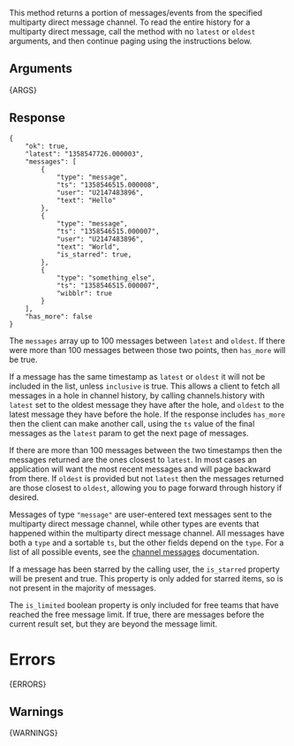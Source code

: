 
This method returns a portion of messages/events from the specified multiparty direct message channel.
To read the entire history for a multiparty direct message, call the method with no `latest` or
`oldest` arguments, and then continue paging using the instructions below.


## Arguments

{ARGS}


## Response

	{
	    "ok": true,
	    "latest": "1358547726.000003",
	    "messages": [
	        {
	            "type": "message",
	            "ts": "1358546515.000008",
	            "user": "U2147483896",
	            "text": "Hello"
	        },
	        {
	            "type": "message",
	            "ts": "1358546515.000007",
	            "user": "U2147483896",
	            "text": "World",
	            "is_starred": true,
	        },
	        {
	            "type": "something_else",
	            "ts": "1358546515.000007",
	            "wibblr": true
	        }
	    ],
	    "has_more": false
	}

The `messages` array up to 100 messages between `latest` and `oldest`. If
there were more than 100 messages between those two points, then `has_more`
will be true.

If a message has the same timestamp as `latest` or `oldest` it will not be
included in the list, unless `inclusive` is true. This allows a client to
fetch all messages in a hole in channel history, by calling channels.history
with `latest` set to the oldest message they have after the hole, and `oldest`
to the latest message they have before the hole. If the response includes
`has_more` then the client can make another call, using the `ts` value of the
final messages as the `latest` param to get the next page of messages.

If there are more than 100 messages between the two timestamps then the
messages returned are the ones closest to `latest`. In most cases an
application will want the most recent messages and will page backward from
there. If `oldest` is provided but not `latest` then the messages returned are
those closest to `oldest`, allowing you to page forward through history if
desired.

Messages of type `"message"` are user-entered text messages sent to the multiparty direct message channel, while other types
are events that happened within the multiparty direct message channel. All messages have both a `type` and a sortable
`ts`, but the other fields depend on the `type`. For a list of all possible events,
see the [channel messages](/docs/messages) documentation.

If a message has been starred by the calling user, the `is_starred` property will be present and
true. This property is only added for starred items, so is not present in the majority of messages.

The `is_limited` boolean property is only included for free teams that have
reached the free message limit. If true, there are messages before the current
result set, but they are beyond the message limit.


# Errors

{ERRORS}

## Warnings

{WARNINGS}
